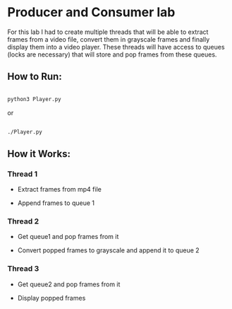 # Producer and Consumer lab

For this lab I had to create multiple threads that will be able to extract
frames from a video file, convert them in grayscale frames and finally display
them into a video player. These threads will have access to queues (locks are
necessary) that will store and pop frames from these queues.



## How to Run:

```bash

python3 Player.py

```

or

```bash

./Player.py

```

## How it Works:



### Thread 1

* Extract frames from mp4 file

* Append frames to queue 1



### Thread 2

* Get queue1 and pop frames from it

* Convert popped frames to grayscale and append it to queue 2



### Thread 3

* Get queue2 and pop frames from it

* Display popped frames 
